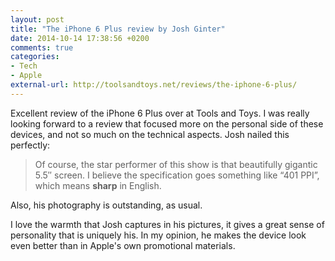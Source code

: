 ```yaml
---
layout: post
title: "The iPhone 6 Plus review by Josh Ginter"
date: 2014-10-14 17:38:56 +0200
comments: true
categories: 
- Tech
- Apple
external-url: http://toolsandtoys.net/reviews/the-iphone-6-plus/
---
```


Excellent review of the iPhone 6 Plus over at Tools and Toys. I was really looking forward to a review that focused more on the personal side of these devices, and not so much on the technical aspects. Josh nailed this perfectly:

> Of course, the star performer of this show is that beautifully gigantic 5.5″ screen. I believe the specification goes something like “401 PPI”, which means **sharp** in English. 

Also, his photography is outstanding, as usual. 

I love the warmth that Josh captures in his pictures, it gives a great sense of personality that is uniquely his. In my opinion, he makes the device look even better than in Apple's own promotional materials.